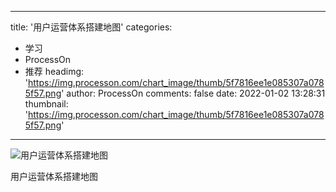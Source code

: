 
---
title: '用户运营体系搭建地图'
categories: 
 - 学习
 - ProcessOn
 - 推荐
headimg: 'https://img.processon.com/chart_image/thumb/5f7816ee1e085307a0785f57.png'
author: ProcessOn
comments: false
date: 2022-01-02 13:28:31
thumbnail: 'https://img.processon.com/chart_image/thumb/5f7816ee1e085307a0785f57.png'
---

<div>   
<img class="thumb" alt="用户运营体系搭建地图" src="https://img.processon.com/chart_image/thumb/5f7816ee1e085307a0785f57.png" referrerpolicy="no-referrer">
<p>用户运营体系搭建地图</p>  
</div>
            